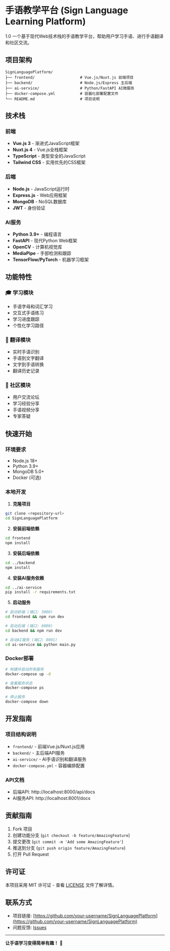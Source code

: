 # 手语教学平台 (Sign Language Learning Platform)
1.0
一个基于现代Web技术栈的手语教学平台，帮助用户学习手语、进行手语翻译和社区交流。

## 项目架构

```
SignLanguagePlatform/
├── frontend/                    # Vue.js/Nuxt.js 前端项目
├── backend/                     # Node.js/Express 主后端
├── ai-service/                  # Python/FastAPI AI微服务
├── docker-compose.yml           # 容器化部署配置文件
└── README.md                    # 项目说明
```

## 技术栈

### 前端
- **Vue.js 3** - 渐进式JavaScript框架
- **Nuxt.js 4** - Vue.js全栈框架
- **TypeScript** - 类型安全的JavaScript
- **Tailwind CSS** - 实用优先的CSS框架

### 后端
- **Node.js** - JavaScript运行时
- **Express.js** - Web应用框架
- **MongoDB** - NoSQL数据库
- **JWT** - 身份验证

### AI服务
- **Python 3.9+** - 编程语言
- **FastAPI** - 现代Python Web框架
- **OpenCV** - 计算机视觉库
- **MediaPipe** - 手部检测和跟踪
- **TensorFlow/PyTorch** - 机器学习框架

## 功能特性

### 🎓 学习模块
- 手语字母和词汇学习
- 交互式手语练习
- 学习进度跟踪
- 个性化学习路径

### 🔄 翻译模块
- 实时手语识别
- 手语到文字翻译
- 文字到手语转换
- 翻译历史记录

### 👥 社区模块
- 用户交流论坛
- 学习经验分享
- 手语视频分享
- 专家答疑

## 快速开始

### 环境要求
- Node.js 18+
- Python 3.9+
- MongoDB 5.0+
- Docker (可选)

### 本地开发

1. **克隆项目**
```bash
git clone <repository-url>
cd SignLanguagePlatform
```

2. **安装前端依赖**
```bash
cd frontend
npm install
```

3. **安装后端依赖**
```bash
cd ../backend
npm install
```

4. **安装AI服务依赖**
```bash
cd ../ai-service
pip install -r requirements.txt
```

5. **启动服务**
```bash
# 启动前端 (端口: 3000)
cd frontend && npm run dev

# 启动后端 (端口: 8000)
cd backend && npm run dev

# 启动AI服务 (端口: 8001)
cd ai-service && python main.py
```

### Docker部署

```bash
# 构建并启动所有服务
docker-compose up -d

# 查看服务状态
docker-compose ps

# 停止服务
docker-compose down
```

## 开发指南

### 项目结构说明

- `frontend/` - 前端Vue.js/Nuxt.js应用
- `backend/` - 主后端API服务
- `ai-service/` - AI手语识别和翻译服务
- `docker-compose.yml` - 容器编排配置

### API文档

- 后端API: http://localhost:8000/api/docs
- AI服务API: http://localhost:8001/docs

## 贡献指南

1. Fork 项目
2. 创建功能分支 (`git checkout -b feature/AmazingFeature`)
3. 提交更改 (`git commit -m 'Add some AmazingFeature'`)
4. 推送到分支 (`git push origin feature/AmazingFeature`)
5. 打开 Pull Request

## 许可证

本项目采用 MIT 许可证 - 查看 [LICENSE](LICENSE) 文件了解详情。

## 联系方式

- 项目链接: [https://github.com/your-username/SignLanguagePlatform](https://github.com/your-username/SignLanguagePlatform)
- 问题反馈: [Issues](https://github.com/your-username/SignLanguagePlatform/issues)

---

**让手语学习变得简单有趣！** 👐

